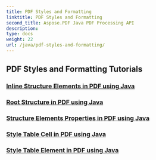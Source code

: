 ```yaml
---
title: PDF Styles and Formatting
linktitle: PDF Styles and Formatting
second_title: Aspose.PDF Java PDF Processing API
description: 
type: docs
weight: 22
url: /java/pdf-styles-and-formatting/
---
```


## PDF Styles and Formatting Tutorials
### [Inline Structure Elements in PDF using Java](./inline-structure-elements-in-pdf-using-java/)
### [Root Structure in PDF using Java](./root-structure-in-pdf-using-java/)
### [Structure Elements Properties in PDF using Java](./structure-elements-properties-in-pdf-using-java/)
### [Style Table Cell in PDF using Java](./style-table-cell-in-pdf-using-java/)
### [Style Table Element in PDF using Java](./style-table-element-in-pdf-using-java/)